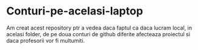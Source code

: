 # Conturi-pe-acelasi-laptop
Am creat acest repository ptr a vedea daca faptul ca daca lucram local, in acelasi folder, de pe doua conturi de github diferite afecteaza proiectul si daca profesorii vor fi multumiti.

